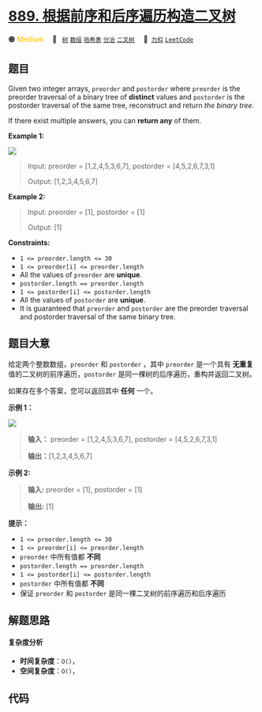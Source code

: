 # [889. 根据前序和后序遍历构造二叉树](https://2xiao.github.io/leetcode-js/problem/0889.html)

🟠 <font color=#ffb800>Medium</font>&emsp; 🔖&ensp; [`树`](/tag/tree.md) [`数组`](/tag/array.md) [`哈希表`](/tag/hash-table.md) [`分治`](/tag/divide-and-conquer.md) [`二叉树`](/tag/binary-tree.md)&emsp; 🔗&ensp;[`力扣`](https://leetcode.cn/problems/construct-binary-tree-from-preorder-and-postorder-traversal) [`LeetCode`](https://leetcode.com/problems/construct-binary-tree-from-preorder-and-postorder-traversal)

## 题目

Given two integer arrays, `preorder` and `postorder` where `preorder` is the
preorder traversal of a binary tree of **distinct** values and `postorder` is
the postorder traversal of the same tree, reconstruct and return _the binary
tree_.

If there exist multiple answers, you can **return any** of them.



**Example 1:**

![](https://assets.leetcode.com/uploads/2021/07/24/lc-prepost.jpg)

> Input: preorder = [1,2,4,5,3,6,7], postorder = [4,5,2,6,7,3,1]
> 
> Output: [1,2,3,4,5,6,7]

**Example 2:**

> Input: preorder = [1], postorder = [1]
> 
> Output: [1]

**Constraints:**

  * `1 <= preorder.length <= 30`
  * `1 <= preorder[i] <= preorder.length`
  * All the values of `preorder` are **unique**.
  * `postorder.length == preorder.length`
  * `1 <= postorder[i] <= postorder.length`
  * All the values of `postorder` are **unique**.
  * It is guaranteed that `preorder` and `postorder` are the preorder traversal and postorder traversal of the same binary tree.


## 题目大意

给定两个整数数组，`preorder` 和 `postorder` ，其中 `preorder` 是一个具有 **无重复**
值的二叉树的前序遍历，`postorder` 是同一棵树的后序遍历，重构并返回二叉树。

如果存在多个答案，您可以返回其中 **任何** 一个。



**示例 1：**

![](https://assets.leetcode.com/uploads/2021/07/24/lc-prepost.jpg)

> 
> 
> 
> 
> 
> **输入：** preorder = [1,2,4,5,3,6,7], postorder = [4,5,2,6,7,3,1]
> 
> **输出：**[1,2,3,4,5,6,7]
> 
> 

**示例 2:**

> 
> 
> 
> 
> 
> **输入:** preorder = [1], postorder = [1]
> 
> **输出:** [1]
> 
> 



**提示：**

  * `1 <= preorder.length <= 30`
  * `1 <= preorder[i] <= preorder.length`
  * `preorder` 中所有值都 **不同**
  * `postorder.length == preorder.length`
  * `1 <= postorder[i] <= postorder.length`
  * `postorder` 中所有值都 **不同**
  * 保证 `preorder` 和 `postorder` 是同一棵二叉树的前序遍历和后序遍历


## 解题思路

#### 复杂度分析

- **时间复杂度**：`O()`，
- **空间复杂度**：`O()`，

## 代码

```javascript

```